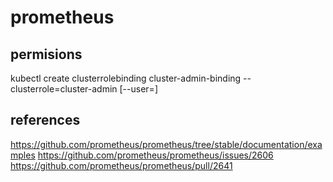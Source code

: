 # prometheus

## permisions
kubectl create clusterrolebinding cluster-admin-binding --clusterrole=cluster-admin [--user=<user-name>]

## references
https://github.com/prometheus/prometheus/tree/stable/documentation/examples
https://github.com/prometheus/prometheus/issues/2606 
https://github.com/prometheus/prometheus/pull/2641